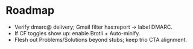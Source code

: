 # Roadmap
- Verify dmarc@ delivery; Gmail filter has:report → label DMARC.
- If CF toggles show up: enable Brotli + Auto-minify.
- Flesh out Problems/Solutions beyond stubs; keep trio CTA alignment.